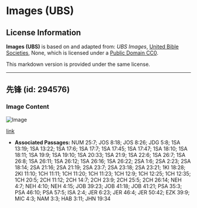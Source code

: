 # Images (UBS)

## License Information

**Images (UBS)** is based on and adapted from: _UBS Images_, [United Bible Societies](https://unitedbiblesocieties.org/), None, which is licensed under a [Public Domain CC0](https://creativecommons.org/public-domain/cc0/).

This markdown version is provided under the same license.



--------------------------------

## 先锋 (id: 294576)

### Image Content

![Image](https://cdn.aquifer.bible/aquifer-content/resources/Media/WEB-0383_spearhead.jpg)

[link](https://cdn.aquifer.bible/aquifer-content/resources/Media/WEB-0383_spearhead.jpg)

* **Associated Passages:** NUM 25:7; JOS 8:18; JOS 8:26; JDG 5:8; 1SA 13:19; 1SA 13:22; 1SA 17:6; 1SA 17:7; 1SA 17:45; 1SA 17:47; 1SA 18:10; 1SA 18:11; 1SA 19:9; 1SA 19:10; 1SA 20:33; 1SA 21:9; 1SA 22:6; 1SA 26:7; 1SA 26:8; 1SA 26:11; 1SA 26:12; 1SA 26:16; 1SA 26:22; 2SA 1:6; 2SA 2:23; 2SA 18:14; 2SA 21:16; 2SA 21:19; 2SA 23:7; 2SA 23:18; 2SA 23:21; 1KI 18:28; 2KI 11:10; 1CH 11:11; 1CH 11:20; 1CH 11:23; 1CH 12:9; 1CH 12:25; 1CH 12:35; 1CH 20:5; 2CH 11:12; 2CH 14:7; 2CH 23:9; 2CH 25:5; 2CH 26:14; NEH 4:7; NEH 4:10; NEH 4:15; JOB 39:23; JOB 41:18; JOB 41:21; PSA 35:3; PSA 46:10; PSA 57:5; ISA 2:4; JER 6:23; JER 46:4; JER 50:42; EZK 39:9; MIC 4:3; NAM 3:3; HAB 3:11; JHN 19:34


